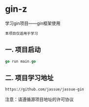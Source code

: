# gin-z
学习gin项目——gin框架使用

`本项目仅适用于学习`

## 一. 项目启动

```go
go run main.go
```


## 二. 项目学习地址
``` html
https://github.com/jassue/jassue-gin
```
注意：请遵循源项目地址的许可协议